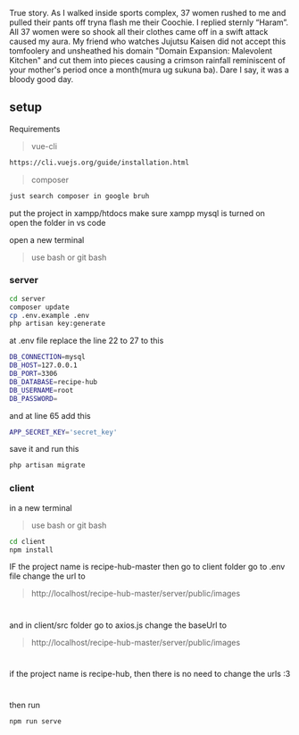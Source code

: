 True story. As I walked inside sports complex, 37 women rushed to me and pulled their pants off tryna flash me their Coochie. I replied sternly “Haram”. All 37 women were so shook all their clothes came off in a swift attack caused my aura. My friend who watches Jujutsu Kaisen did not accept this tomfoolery and unsheathed his domain "Domain Expansion: Malevolent Kitchen" and cut them into pieces causing a crimson rainfall reminiscent of your mother's period once a month(mura ug sukuna ba). Dare I say, it was a bloody good day.


## setup

Requirements
> vue-cli
```bash
https://cli.vuejs.org/guide/installation.html
```
> composer
```bash
just search composer in google bruh
```

put the project in xampp/htdocs 
make sure xampp mysql is turned on  
open the folder in vs code

open a new terminal 
> use bash or git bash
### server

```bash
cd server
composer update
cp .env.example .env
php artisan key:generate
```
at .env file 
replace the line 22 to 27 to this
```bash
DB_CONNECTION=mysql
DB_HOST=127.0.0.1
DB_PORT=3306
DB_DATABASE=recipe-hub
DB_USERNAME=root
DB_PASSWORD=
```
and at line 65 add this
```bash
APP_SECRET_KEY='secret_key'
```
save it and run this
```bash
php artisan migrate
```

### client
in a new terminal
> use bash or git bash
```bash
cd client
npm install
```
IF the project name is recipe-hub-master
then go to client folder
go to .env file
change the url to 
> http://localhost/recipe-hub-master/server/public/images
#  
and in client/src folder
go to axios.js
change the baseUrl to
> http://localhost/recipe-hub-master/server/public/images
#  
if the project name is recipe-hub, then there is no need to change the urls :3
#  
then run
```bash
npm run serve
```
